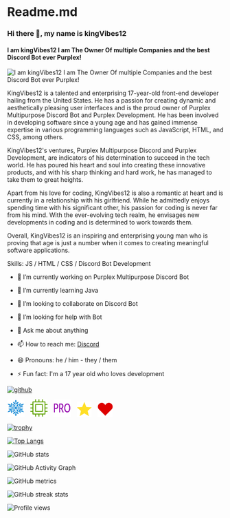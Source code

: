 # Readme.md

### Hi there 👋, my name is kingVibes12

#### I am kingVibes12 I am The Owner Of multiple Companies and the best Discord Bot ever Purplex!

![I am kingVibes12 I am The Owner Of multiple Companies and the best Discord Bot ever Purplex!](https://media.discordapp.net/attachments/1079658666480910356/1081874933421981757/purplex-3.png)

KingVibes12 is a talented and enterprising 17-year-old front-end developer hailing from the United States. He has a passion for creating dynamic and aesthetically pleasing user interfaces and is the proud owner of Purplex Multipurpose Discord Bot and Purplex Development. He has been involved in developing software since a young age and has gained immense expertise in various programming languages such as JavaScript, HTML, and CSS, among others.

KingVibes12's ventures, Purplex Multipurpose Discord and Purplex Development, are indicators of his determination to succeed in the tech world. He has poured his heart and soul into creating these innovative products, and with his sharp thinking and hard work, he has managed to take them to great heights.

Apart from his love for coding, KingVibes12 is also a romantic at heart and is currently in a relationship with his girlfriend. While he admittedly enjoys spending time with his significant other, his passion for coding is never far from his mind. With the ever-evolving tech realm, he envisages new developments in coding and is determined to work towards them.

Overall, KingVibes12 is an inspiring and enterprising young man who is proving that age is just a number when it comes to creating meaningful software applications.

Skills:  JS / HTML / CSS / Discord Bot Development

- 🔭 I’m currently working on Purplex Multipurpose Discord Bot  

- 🌱 I’m currently learning Java 

- 👯 I’m looking to collaborate on Discord Bot 

- 🤔 I’m looking for help with Bot 

- 💬 Ask me about anything 

- 📫 How to reach me: [Discord](https://discord.gg/gNBEKXwF8Q) 

- 😄 Pronouns: he / him - they / them 

- ⚡ Fun fact: I'm a 17 year old who loves development 

[<img src='https://cdn.jsdelivr.net/npm/simple-icons@3.0.1/icons/github.svg' alt='github' height='40'>](https://github.com/kingVibes12)  

<a href='https://archiveprogram.github.com/'><img src='https://raw.githubusercontent.com/acervenky/animated-github-badges/master/assets/acbadge.gif' width='40' height='40'></a> <a href='https://docs.github.com/en/developers'><img src='https://raw.githubusercontent.com/acervenky/animated-github-badges/master/assets/devbadge.gif' width='40' height='40'></a> <a href='https://github.com/pricing'><img src='https://raw.githubusercontent.com/acervenky/animated-github-badges/master/assets/pro.gif' width='40' height='40'></a> <a href='https://stars.github.com/'><img src='https://raw.githubusercontent.com/acervenky/animated-github-badges/master/assets/starbadge.gif' width='35' height='35'></a> <a href='https://docs.github.com/en/github/supporting-the-open-source-community-with-github-sponsors'><img src='https://raw.githubusercontent.com/acervenky/animated-github-badges/master/assets/sponsorbadge.gif' width='35' height='35'></a> 

[![trophy](https://github-profile-trophy.vercel.app/?username=kingVibes12)](https://github.com/ryo-ma/github-profile-trophy)

[![Top Langs](https://github-readme-stats.vercel.app/api/top-langs/?username=kingVibes12)](https://github.com/anuraghazra/github-readme-stats)

![GitHub stats](https://github-readme-stats.vercel.app/api?username=kingVibes12&show_icons=true)  

![GitHub Activity Graph](https://activity-graph.herokuapp.com/graph?username=kingVibes12)  

![GitHub metrics](https://metrics.lecoq.io/kingVibes12)  

![GitHub streak stats](https://streak-stats.demolab.com/?user=kingVibes12)  

![Profile views](https://gpvc.arturio.dev/kingVibes12)  
